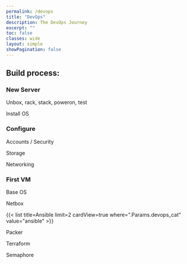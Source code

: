 ```yaml
---
permalink: /devops
title: "DevOps"
description: The DevOps Journey
excerpt: ""
toc: false
classes: wide
layout: simple
showPagination: false
---
```


## Build process:

### New Server

Unbox, rack, stack, poweron, test

Install OS

### Configure

Accounts / Security

Storage

Networking

### First VM

Base OS

Netbox

{{< list title=Ansible limit=2 cardView=true where=".Params.devops_cat" value="ansible"  >}}

Packer

Terraform

Semaphore